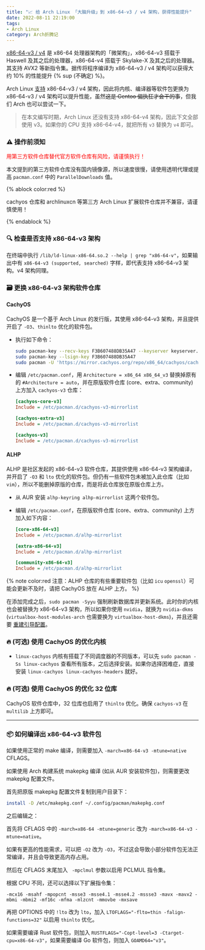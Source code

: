 ```yaml
---
title: "📈 给 Arch Linux 「大脑升级」到 x86-64-v3 / v4 架构，获得性能提升"
date: 2022-08-11 22:19:00
tags:
- Arch Linux
category: Arch折腾记
---
```


[x86-64-v3 / v4](https://en.wikipedia.org/wiki/X86-64#Microarchitecture_levels) 是 x86-64 处理器架构的「微架构」，x86-64-v3 搭载于 Haswell 及其之后的处理器，x86-64-v4 搭载于 Skylake-X 及其之后的处理器。其支持 AVX2 等新指令集。据传将程序编译为 x86-64-v3 / v4 架构可以获得大约 10% 的性能提升 {% sup (不确定) %}。

Arch Linux [支持](https://gitlab.archlinux.org/archlinux/rfcs/-/blob/master/rfcs/0002-march.rst) x86-64-v3 / v4 架构，因此将内核、编译器等软件包更换为 x86-64-v3 / v4 架构可以提升性能，虽然~~这是 Gentoo 偏执狂才会干的事~~，但我们 Arch 也可以尝试一下。

<!--more-->

> 在本文编写时期，Arch Linux 还没有支持 x86-64-v4 架构，因此下文全部使用 v3。如果你的 CPU 支持 x86-64-v4，就把所有 `v3` 替换为 `v4` 即可。

### ⚠️ 操作前须知

<font color="red">用第三方软件仓库替代官方软件仓库有风险，请谨慎执行！</font>

本文提到的第三方软件仓库没有国内镜像源，所以速度很慢，请使用透明代理或提高 `pacman.conf` 中的 `ParallelDownloads` 值。

{% ablock color:red %}

cachyos 仓库和 archlinuxcn 等第三方 Arch Linux 扩展软件仓库并不兼容，请谨慎使用！

{% endablock %}

### 🔍 检查是否支持 x86-64-v3 架构

在终端中执行 `/lib/ld-linux-x86-64.so.2 --help | grep "x86-64-v"`，如果输出中有 `x86-64-v3 (supported, searched)` 字样，即代表支持 x86-64-v3 架构。v4 架构同理。

### 🗃️ 更换 x86-64-v3 架构软件仓库

#### CachyOS

CachyOS 是一个基于 Arch Linux 的发行版，其使用 x86-64-v3 架构，并且提供开启了 `-O3`、`thinlto` 优化的软件包。

- 执行如下命令：

  ```bash
  sudo pacman-key --recv-keys F3B607488DB35A47 --keyserver keyserver.ubuntu.com
  sudo pacman-key --lsign-key F3B607488DB35A47
  sudo pacman -U 'https://mirror.cachyos.org/repo/x86_64/cachyos/cachyos-keyring-2-1-any.pkg.tar.zst' 'https://mirror.cachyos.org/repo/x86_64/cachyos/cachyos-mirrorlist-17-1-any.pkg.tar.zst' 'https://mirror.cachyos.org/repo/x86_64/cachyos/cachyos-v3-mirrorlist-17-1-any.pkg.tar.zst' 'https://mirror.cachyos.org/repo/x86_64/cachyos/cachyos-v4-mirrorlist-5-1-any.pkg.tar.zst' 'https://mirror.cachyos.org/repo/x86_64/cachyos/pacman-6.0.2-10-x86_64.pkg.tar.zst'
  ```

- 编辑 `/etc/pacman.conf`，用 `Architecture = x86_64 x86_64_v3` 替换掉原有的 `#Architecture = auto`，并在原版软件仓库 (core、extra、community) 上方加入 `cachyos-v3` 仓库：

  ```ini
  [cachyos-core-v3]
  Include = /etc/pacman.d/cachyos-v3-mirrorlist
  
  [cachyos-extra-v3]
  Include = /etc/pacman.d/cachyos-v3-mirrorlist
  
  [cachyos-v3]
  Include = /etc/pacman.d/cachyos-v3-mirrorlist
  ```

#### ALHP

ALHP 是社区发起的 x86-64-v3 软件仓库，其提供使用 x86-64-v3 架构编译，并开启了 `-O3` 和 `lto` 优化的软件包。但仍有一些软件包未被加入此仓库（比如 `vim`），所以不能删掉原版的仓库，而是将此仓库放在原版仓库上方。

- 从 AUR 安装 `alhp-keyring alhp-mirrorlist` 这两个软件包。

- 编辑 `/etc/pacman.conf`，在原版软件仓库 (core、extra、community) 上方加入如下内容：

  ```ini
  [core-x86-64-v3]
  Include = /etc/pacman.d/alhp-mirrorlist
  
  [extra-x86-64-v3]
  Include = /etc/pacman.d/alhp-mirrorlist
  
  [community-x86-64-v3]
  Include = /etc/pacman.d/alhp-mirrorlist
  ```

{% note color:red 注意：ALHP 仓库的有些重要软件包（比如 `icu` `openssl`）可能会更新不及时，请把 CachyOS 放在 ALHP 上方。 %}

在添加完成之后，`sudo pacman -Syyu` 强制刷新数据库并更新系统。此时你的内核也会被替换为 x86-64-v3 架构，所以如果你使用 `nvidia`，就换为 `nvidia-dkms` (`virtualbox-host-modules-arch` 也需要换为 `virtualbox-host-dkms`)，并且还需要 [重建引导配置](#♻️-重建引导配置注意事项)。

### 🔥 (可选) 使用 CachyOS 的优化内核

- `linux-cachyos` 内核有搭载了不同调度器的不同版本，可以先 `sudo pacman -Ss linux-cachyos` 查看所有版本，之后选择安装。如果你选择困难症，直接安装 `linux-cachyos linux-cachyos-headers` 就好。

### 🔥 (可选) 使用 CachyOS 的优化 32 位库

CachyOS 软件仓库中，32 位库也启用了 `thinlto` 优化。确保 `cachyos-v3` 在 `multilib` 上方即可。

---

### 📦 如何编译出 x86-64-v3 软件包

如果使用正常的 make 编译，则需要加入 `-march=x86-64-v3 -mtune=native` CFLAGS。

如果使用 Arch 构建系统 makepkg 编译 (如从 AUR 安装软件包)，则需要更改 makepkg 配置文件。

首先把原版 makepkg 配置文件复制到用户目录下：

```bash
install -D /etc/makepkg.conf ~/.config/pacman/makepkg.conf
```

之后编辑之：

首先将 CFLAGS 中的 `-march=x86-64 -mtune=generic` 改为 `-march=x86-64-v3 -mtune=native`。

如果有更高的性能需求，可以把 `-O2` 改为 `-O3`，不过这会导致小部分软件包无法正常编译，并且会导致更高内存占用。

然后在 CFLAGS 末尾加入 ` -mpclmul` 参数以启用 PCLMUL 指令集。

根据 CPU 不同，还可以选择以下扩展指令集：

```
-mcx16 -msahf -mpopcnt -msse3 -msse4.1 -msse4.2 -mssse3 -mavx -mavx2 -mbmi -mbmi2 -mf16c -mfma -mlzcnt -mmovbe -mxsave
```

再把 OPTIONS 中的 `!lto` 改为 `lto`，加入 `LTOFLAGS="-flto=thin -falign-functions=32"` 以启用 `thinlto` 优化。

如果需要编译 Rust 软件包，则加入 `RUSTFLAGS="-Copt-level=3 -Ctarget-cpu=x86-64-v3"`，如果需要编译 Go 软件包，则加入 `GOAMD64="v3"`。